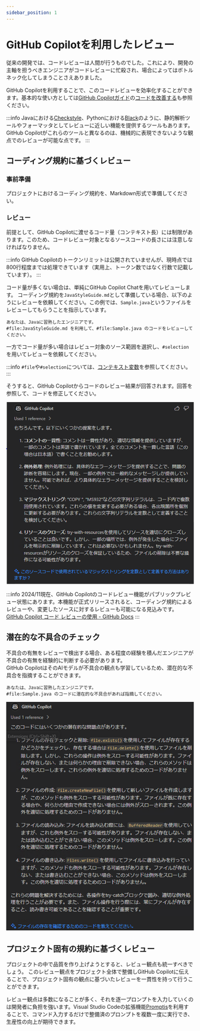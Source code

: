 ```yaml
---
sidebar_position: 1
---
```


# GitHub Copilotを利用したレビュー

従来の開発では、コードレビューは人間が行うものでした。これにより、開発の主軸を担うべきエンジニアがコードレビューに忙殺され、場合によってはボトルネック化してしまうことさえありました。

GitHub Copilotを利用することで、このコードレビューを効率化することができます。基本的な使い方としては[GitHub Copilotガイド](/github-copilot/index.md)の[コードを改善する](/github-copilot/04_refactoring/index.md)も参照ください。

:::info
Javaにおける[Checkstyle](https://checkstyle.sourceforge.io/)、Pythonにおける[Black](https://black.readthedocs.io/en/stable/)のように、静的解析ツールやフォーマッタとしてレビューに近しい機能を提供するツールもあります。GitHub Copilotがこれらのツールと異なるのは、機械的に表現できないような観点でのレビューが可能な点です。
:::

## コーディング規約に基づくレビュー

### 事前準備

プロジェクトにおけるコーディング規約を、Markdown形式で準備してください。

### レビュー

前提として、GitHub Copilotに渡せるコード量（コンテキスト長）には制限があります。このため、コードレビュー対象となるソースコードの長さには注意しなければなりません。

:::info
GitHub Copilotのトークンリミットは公開されていませんが、現時点では800行程度までは処理できています（実用上、トークン数ではなく行数で記載しています）。
:::

コード量が多くない場合は、単純にGitHub Copilot Chatを用いてレビューします。
コーディング規約を`JavaStyleGuide.md`として準備している場合、以下のようにレビューを依頼してください。この例では、`Sample.java`というファイルをレビューしてもらうことを指示しています。

```text
あなたは、Javaに習熟したエンジニアです。
#file:JavaStyleGuide.md を利用して、#file:Sample.java のコードをレビューしてください。
```

一方でコード量が多い場合はレビュー対象のソース範囲を選択し、`#selection`を用いてレビューを依頼してください。

:::info
`#file`や`#selection`については、[コンテキスト変数](/github-copilot/08_vscode-extention/02_github-copilot-chat/01_context-variable.md)を参照してください。
:::

そうすると、GitHub Copilotからコードのレビュー結果が回答されます。回答を参照して、コードを修正してください。

![GitHub Copilotによるレビュー](images/review.png)

:::info
2024/11現在、GitHub Copilotのコードレビュー機能がパブリックプレビュー状態にあります。本機能が正式リリースされると、コーディング規約によるレビューや、変更したソースに対するレビューも可能になる見込みです。
[GitHub Copilot コード レビューの使用 - GitHub Docs](https://docs.github.com/ja/copilot/using-github-copilot/code-review/using-copilot-code-review)
:::

## 潜在的な不具合のチェック

不具合の有無をレビューで検出する場合、ある程度の経験を積んだエンジニアが不具合の有無を経験的に判断する必要があります。  
GitHub CopilotはそのAIモデルが不具合の観点も学習しているため、潜在的な不具合を指摘することができます。

```text
あなたは、Javaに習熟したエンジニアです。
#file:Sample.java のコードに潜在的な不具合があれば指摘してください。
```

![GitHub Copilotによる潜在的不具合の検知](images/potential-bugs.png)

## プロジェクト固有の規約に基づくレビュー

プロジェクトの中で品質を作り上げようとすると、レビュー観点も統一すべきでしょう。
このレビュー観点をプロジェクト全体で整備しGitHub Copilotに伝えることで、プロジェクト固有の観点に基づいたレビューを一貫性を持って行うことができます。

レビュー観点は多数になることが多く、それを逐一プロンプトを入力していくのは開発者に負担を強います。Visual Studio Codeの拡張機能[Promptis](https://github.com/Fintan-contents/promptis)を利用することで、コマンド入力するだけで整備済のプロンプトを複数一度に実行でき、生産性の向上が期待できます。
